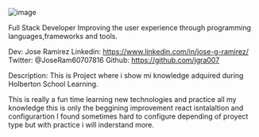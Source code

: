 ![image](https://user-images.githubusercontent.com/66275651/153319836-fbcfb31d-24a7-48a3-a1b6-06a11b820b94.png)

Full Stack Developer Improving the user experience through programming languages,frameworks and tools.

Dev: Jose Ramirez
Linkedin: https://www.linkedin.com/in/jose-g-ramirez/
Twitter: @JoseRam60707816
Github:  https://github.com/jgra007

Description:
This is Project where i show mi knowledge adquired during Holberton School Learning.

This is really a fun time learning new technologies and practice all my knowledge
this is only the beggining improvement react isntalaltion and configurartion 
I found sometimes hard to configure depending of proyect type but with practice i will inderstand more.
